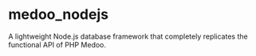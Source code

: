 # medoo_nodejs
A lightweight Node.js database framework that completely replicates the functional API of PHP Medoo.
